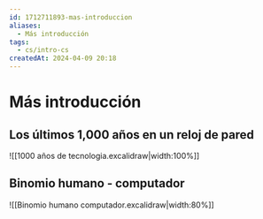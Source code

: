 ```yaml
---
id: 1712711893-mas-introduccion
aliases:
  - Más introducción
tags:
  - cs/intro-cs
createdAt: 2024-04-09 20:18
---
```


# Más introducción

## Los últimos 1,000 años en un reloj de pared

![[1000 años de tecnologia.excalidraw|width:100%]]

## Binomio humano - computador

![[Binomio humano computador.excalidraw|width:80%]]
